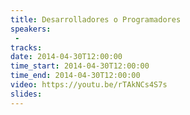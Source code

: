 ```yaml
---
title: Desarrolladores o Programadores
speakers:
 - 
tracks:
date: 2014-04-30T12:00:00
time_start: 2014-04-30T12:00:00
time_end: 2014-04-30T12:00:00
video: https://youtu.be/rTAkNCs4S7s
slides: 
---
```


